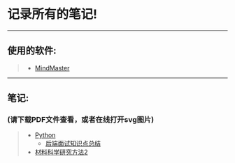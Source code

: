 # 记录所有的笔记!
---
## 使用的软件:   
  >- [MindMaster](https://www.edrawsoft.com/mindmaster/)   
 ---
## 笔记:

### (请下载PDF文件查看，或者在线打开svg图片)

>- [Python](https://github.com/AYiXi/Learn-for-life/tree/master/Python)
>   - [后端面试知识点总结](https://github.com/AYiXi/Learn-for-life/tree/master/Python/Python%20Interview(Backend))
>- [材料科学研究方法2](https://github.com/AYiXi/Learn-for-life/tree/master/%E6%9D%90%E6%96%99%E7%A7%91%E5%AD%A6%E7%A0%94%E7%A9%B6%E6%96%B9%E6%B3%952)
